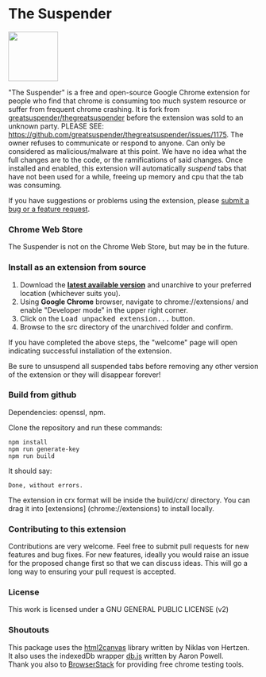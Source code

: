 # The Suspender

<img src="/src/img/suspendy-guy.png" width="100px" />

"The Suspender" is a free and open-source Google Chrome extension for people who find that chrome is consuming too much system resource or suffer from frequent chrome crashing. It is fork from [greatsuspender/thegreatsuspender](https://github.com/greatsuspender/thegreatsuspender) before the extension was sold to an unknown party. PLEASE SEE: https://github.com/greatsuspender/thegreatsuspender/issues/1175. The owner refuses to communicate or respond to anyone. Can only be considered as malicious/malware at this point. We have no idea what the full changes are to the code, or the ramifications of said changes.
Once installed and enabled, this extension will automatically *suspend* tabs that have not been used for a while, freeing up memory and cpu that the tab was consuming.

If you have suggestions or problems using the extension, please [submit a bug or a feature request](https://github.com/wylie39/Thesuspender/issues/). 

### Chrome Web Store

The Suspender is not on the Chrome Web Store, but may be in the future.

### Install as an extension from source

1. Download the **[latest available version](https://github.com/wylie39/Thesuspender/releases)** and unarchive to your preferred location (whichever suits you).
2. Using **Google Chrome** browser, navigate to chrome://extensions/ and enable "Developer mode" in the upper right corner.
3. Click on the <kbd>Load unpacked extension...</kbd> button.
4. Browse to the src directory of the unarchived folder and confirm.

If you have completed the above steps, the "welcome" page will open indicating successful installation of the extension.

Be sure to unsuspend all suspended tabs before removing any other version of the extension or they will disappear forever!

### Build from github

Dependencies: openssl, npm.

Clone the repository and run these commands:
```
npm install
npm run generate-key
npm run build
```

It should say:
```
Done, without errors.
```

The extension in crx format will be inside the build/crx/ directory. You can drag it into [extensions] (chrome://extensions) to install locally.


### Contributing to this extension

Contributions are very welcome. Feel free to submit pull requests for new features and bug fixes. For new features, ideally you would raise an issue for the proposed change first so that we can discuss ideas. This will go a long way to ensuring your pull request is accepted.

### License

This work is licensed under a GNU GENERAL PUBLIC LICENSE (v2)

### Shoutouts

This package uses the [html2canvas](https://github.com/niklasvh/html2canvas) library written by Niklas von Hertzen.  
It also uses the indexedDb wrapper [db.js](https://github.com/aaronpowell/db.js) written by Aaron Powell.  
Thank you also to [BrowserStack](https://www.browserstack.com) for providing free chrome testing tools.
